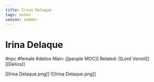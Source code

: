 ```yaml
---
title: Irina Delaque
tags: notes
season: summer
---
```

 
# Irina Delaque
#npc #female #delios 
Main: [[people MOC]]
Related: [[Lord Vermil]] [[Delios]]

[[Irina Delaque.png]]
![[Irina Delaque.png]]

